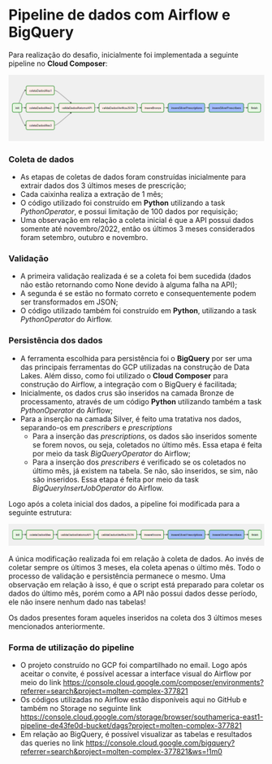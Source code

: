 # Pipeline de dados com Airflow e BigQuery

Para realização do desafio, inicialmente foi implementada a seguinte pipeline no **Cloud Composer**:

![Pipeline de dados no Airflow](https://github.com/sarahmbss/pipeline/blob/main/Docs/arquitetura.png)

### Coleta de dados

- As etapas de coletas de dados foram construídas inicialmente para extrair dados dos 3 últimos meses de prescrição;
- Cada caixinha realiza a extração de 1 mês;
- O código utilizado foi construído em **Python** utilizando a task *PythonOperator*, e possui limitação de 100 dados por requisição;
- Uma observação em relação a coleta inicial é que a API possui dados somente até novembro/2022, então os últimos 3 meses considerados foram setembro, outubro e novembro.

### Validação

- A primeira validação realizada é se a coleta foi bem sucedida (dados não estão retornando como None devido à alguma falha na API);
- A segunda é se estão no formato correto e consequentemente podem ser transformados em JSON;
- O código utilizado também foi construído em **Python**, utilizando a task *PythonOperator* do Airflow.

### Persistência dos dados

- A ferramenta escolhida para persistência foi o **BigQuery** por ser uma das principais ferramentas do GCP utilizadas na construção de Data Lakes. Além disso, como foi utilizado o **Cloud Composer** para construção do Airflow, a integração com o BigQuery é facilitada;
- Inicialmente, os dados crus são inseridos na camada Bronze de processamento, através de um código **Python** utilizando também a task *PythonOperator* do Airflow;
- Para a inserção na camada Silver, é feito uma tratativa nos dados, separando-os em *prescribers* e *prescriptions*
  - Para a inserção das *prescriptions*, os dados são inseridos somente se forem novos, ou seja, coletados no último mês. Essa etapa é feita por meio da task *BigQueryOperator* do Airflow;
  - Para a inserção dos *prescribers* é verificado se os coletados no último mês, já existem na tabela. Se não, são inseridos, se sim, não são inseridos. Essa etapa é feita por meio da task *BigQueryInsertJobOperator* do Airflow.

Logo após a coleta inicial dos dados, a pipeline foi modificada para a seguinte estrutura:

![Pipeline de dados no Airflow](https://github.com/sarahmbss/pipeline/blob/main/Docs/arquitetura-nova.png)

A única modificação realizada foi em relação à coleta de dados. Ao invés de coletar sempre os últimos 3 meses, ela coleta apenas o último mês. Todo o processo de validação e persistência permanece o mesmo. Uma observação em relação à isso, é que o script está preparado para coletar os dados do último mês, porém como a API não possui dados desse período, ele não insere nenhum dado nas tabelas!

Os dados presentes foram aqueles inseridos na coleta dos 3 últimos meses mencionados anteriormente.

### Forma de utilização do pipeline

- O projeto construído no GCP foi compartilhado no email. Logo após aceitar o convite, é possível acessar a interface visual do Airflow por meio do link https://console.cloud.google.com/composer/environments?referrer=search&project=molten-complex-377821
- Os códigos utilizadas no Airflow estão disponíveis aqui no GitHub e também no Storage no seguinte link https://console.cloud.google.com/storage/browser/southamerica-east1-pipeline-de43fe0d-bucket/dags?project=molten-complex-377821
- Em relação ao BigQuery, é possível visualizar as tabelas e resultados das queries no link  https://console.cloud.google.com/bigquery?referrer=search&project=molten-complex-377821&ws=!1m0
